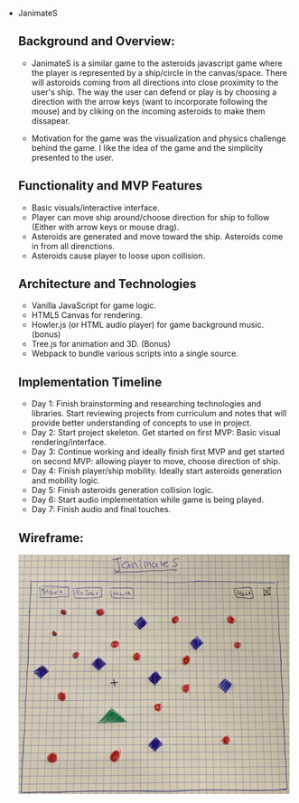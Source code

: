 * JanimateS

    ## Background and Overview:
    * JanimateS is a similar game to the asteroids javascript game where the player is represented by a ship/circle in the canvas/space. There will astoroids coming from all directions into close proximity to the user's ship. The way the user can defend or play is by choosing a direction with the arrow keys (want to incorporate following the mouse) and by cliking on the incoming asteroids to make them dissapear. 

    * Motivation for the game was the visualization and physics challenge behind the game. I like the idea of the game and the simplicity presented to the user. 

    ## Functionality and MVP Features
    * Basic visuals/interactive interface.
    * Player can move ship around/choose direction for ship to follow (Either with arrow keys or mouse drag).
    * Asteroids are generated and move     toward the ship. Asteroids come in from all direnctions.
    * Asteroids cause player to loose upon collision. 

    ## Architecture and Technologies
    * Vanilla JavaScript for game logic.
    * HTML5 Canvas for rendering.
    * Howler.js (or HTML audio player) for game   background music. (bonus)
    * Tree.js for animation and 3D. (Bonus)
    * Webpack to bundle various scripts into a    single source.

    ## Implementation Timeline
    * Day 1: Finish brainstorming and researching technologies and libraries. Start reviewing projects from curriculum and notes that will provide better understanding of concepts to use in project.
    * Day 2: Start project skeleton. Get started on first MVP: Basic visual rendering/interface.
    * Day 3: Continue working and ideally finish first MVP and get started on second MVP: allowing player to move, choose direction of ship.
    * Day 4: Finish player/ship mobility. Ideally start asteroids generation and mobility logic.
    * Day 5: Finish asteroids generation collision logic.
    * Day 6: Start audio implementation while game is being played. 
    * Day 7: Finish audio and final touches.

    ## Wireframe: 
    ![](./imgs/wireframe.jpeg)
